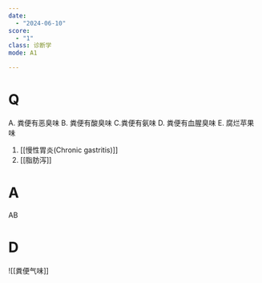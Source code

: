 ```yaml
---
date:
  - "2024-06-10"
score:
  - "1"
class: 诊断学
mode: A1

---
```



# Q
A. 粪便有恶臭味 B. 粪便有酸臭味 C.粪便有氨味
D. 粪便有血腥臭味 E. 腐烂苹果味

1. [[慢性胃炎(Chronic gastritis)]]
2. [[脂肪泻]]

# A

AB


# D
![[粪便气味]]